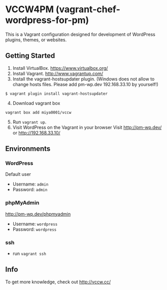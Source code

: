 # VCCW4PM (vagrant-chef-wordpress-for-pm)

This is a Vagrant configuration designed for development of WordPress plugins, themes, or websites.

## Getting Started

1. Install VirtualBox.
https://www.virtualbox.org/
2. Install Vagrant.
http://www.vagrantup.com/
3. Install the vagrant-hostsupdater plugin. (Windows does not allow to change hosts files. Please add pm-wp.dev 192.168.33.10 by yourself!)
  ```
  $ vagrant plugin install vagrant-hostsupdater
  ```
4. Download vagrant box
  ```
  vagrant box add miya0001/vccw
  ```
5. Run `vagrant up`.
6. Visit WordPress on the Vagrant in your browser
Visit http://pm-wp.dev/ or http://192.168.33.10/

## Environments

### WordPress

Default user
* Username: `admin`
* Password: `admin`

### phpMyAdmin

http://pm-wp.dev/phpmyadmin
* Username: `wordpress`
* Password: `wordpress`

### ssh

* run `vagrant ssh`

## Info

To get more knowledge, check out <http://vccw.cc/>

